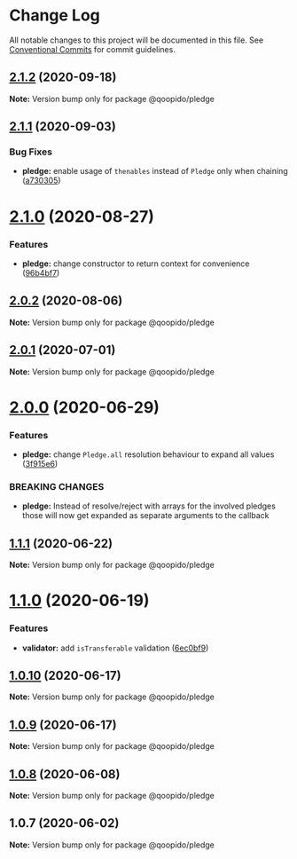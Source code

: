 # Change Log

All notable changes to this project will be documented in this file.
See [Conventional Commits](https://conventionalcommits.org) for commit guidelines.

## [2.1.2](https://github.com/dlueth/qoopido/compare/@qoopido/pledge@2.1.1...@qoopido/pledge@2.1.2) (2020-09-18)

**Note:** Version bump only for package @qoopido/pledge





## [2.1.1](https://github.com/dlueth/qoopido/compare/@qoopido/pledge@2.1.0...@qoopido/pledge@2.1.1) (2020-09-03)


### Bug Fixes

* **pledge:** enable usage of `thenables` instead of `Pledge` only when chaining ([a730305](https://github.com/dlueth/qoopido/commit/a730305b8371e1ccc52a3153b002a351a75e179b))





# [2.1.0](https://github.com/dlueth/qoopido/compare/@qoopido/pledge@2.0.2...@qoopido/pledge@2.1.0) (2020-08-27)


### Features

* **pledge:** change constructor to return context for convenience ([96b4bf7](https://github.com/dlueth/qoopido/commit/96b4bf7119a6bed4ca5ef45ef58aa5212639e769))





## [2.0.2](https://github.com/dlueth/qoopido/compare/@qoopido/pledge@2.0.1...@qoopido/pledge@2.0.2) (2020-08-06)

**Note:** Version bump only for package @qoopido/pledge





## [2.0.1](https://github.com/dlueth/qoopido/compare/@qoopido/pledge@2.0.0...@qoopido/pledge@2.0.1) (2020-07-01)

**Note:** Version bump only for package @qoopido/pledge





# [2.0.0](https://github.com/dlueth/qoopido/compare/@qoopido/pledge@1.1.1...@qoopido/pledge@2.0.0) (2020-06-29)


### Features

* **pledge:** change `Pledge.all` resolution behaviour to expand all values ([3f915e6](https://github.com/dlueth/qoopido/commit/3f915e6f1f6401e3a38dcaa91c90e24a2ab9fad1))


### BREAKING CHANGES

* **pledge:** Instead of resolve/reject with arrays for the involved pledges those will now get
expanded as separate arguments to the callback





## [1.1.1](https://github.com/dlueth/qoopido/compare/@qoopido/pledge@1.1.0...@qoopido/pledge@1.1.1) (2020-06-22)

**Note:** Version bump only for package @qoopido/pledge





# [1.1.0](https://github.com/dlueth/qoopido/compare/@qoopido/pledge@1.0.10...@qoopido/pledge@1.1.0) (2020-06-19)


### Features

* **validator:** add `isTransferable` validation ([6ec0bf9](https://github.com/dlueth/qoopido/commit/6ec0bf9d9966bf042cee4c977d4517399d1671b6))





## [1.0.10](https://github.com/dlueth/qoopido/compare/@qoopido/pledge@1.0.9...@qoopido/pledge@1.0.10) (2020-06-17)

**Note:** Version bump only for package @qoopido/pledge





## [1.0.9](https://github.com/dlueth/qoopido/compare/@qoopido/pledge@1.0.8...@qoopido/pledge@1.0.9) (2020-06-17)

**Note:** Version bump only for package @qoopido/pledge





## [1.0.8](https://github.com/dlueth/qoopido/compare/@qoopido/pledge@1.0.7...@qoopido/pledge@1.0.8) (2020-06-08)

**Note:** Version bump only for package @qoopido/pledge





## 1.0.7 (2020-06-02)

**Note:** Version bump only for package @qoopido/pledge
